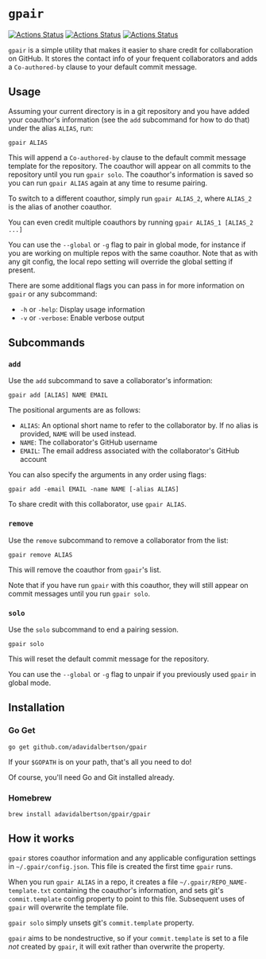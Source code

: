 # `gpair`
[![Actions Status](https://github.com/adavidalbertson/gpair/workflows/go%20build/badge.svg)](https://github.com/adavidalbertson/gpair/actions)
[![Actions Status](https://github.com/adavidalbertson/gpair/workflows/go%20test/badge.svg)](https://github.com/adavidalbertson/gpair/actions)
[![Actions Status](https://github.com/adavidalbertson/gpair/workflows/golangci-lint/badge.svg)](https://github.com/adavidalbertson/gpair/actions)

`gpair` is a simple utility that makes it easier to share credit for collaboration on GitHub.
It stores the contact info of your frequent collaborators and adds a `Co-authored-by` clause to your default commit message.

## Usage
Assuming your current directory is in a git repository and you have added your coauthor's information (see the `add` subcommand for how to do that) under the alias `ALIAS`, run:

```
gpair ALIAS
```

This will append a `Co-authored-by` clause to the default commit message template for the repository.
The coauthor will appear on all commits to the repository until you run `gpair solo`.
The coauthor's information is saved so you can run `gpair ALIAS` again at any time to resume pairing.

To switch to a different coauthor, simply run `gpair ALIAS_2`, where `ALIAS_2` is the alias of another coauthor.

You can even credit multiple coauthors by running `gpair ALIAS_1 [ALIAS_2 ...]`

You can use the `--global` or `-g` flag to pair in global mode, for instance if you are working on multiple repos with the same coauthor.
Note that as with any git config, the local repo setting will override the global setting if present.

There are some additional flags you can pass in for more information on `gpair` or any subcommand:

* `-h` or `-help`: Display usage information
* `-v` or `-verbose`: Enable verbose output

## Subcommands
### `add`
Use the `add` subcommand to save a collaborator's information:

```
gpair add [ALIAS] NAME EMAIL
```

The positional arguments are as follows:

* `ALIAS`: An optional short name to refer to the collaborator by. If no alias is provided, `NAME` will be used instead.
* `NAME`: The collaborator's GitHub username
* `EMAIL`: The email address associated with the collaborator's GitHub account

You can also specify the arguments in any order using flags:

```
gpair add -email EMAIL -name NAME [-alias ALIAS]
```

To share credit with this collaborator, use `gpair ALIAS`.

### `remove`
Use the `remove` subcommand to remove a collaborator from the list:

```
gpair remove ALIAS
```

This will remove the coauthor from `gpair`'s list.

Note that if you have run `gpair` with this coauthor, they will still appear on commit messages until you run `gpair solo`.

### `solo`
Use the `solo` subcommand to end a pairing session.

```
gpair solo
```

This will reset the default commit message for the repository.

You can use the `--global` or `-g` flag to unpair if you previously used `gpair` in global mode.

## Installation

### Go Get
```
go get github.com/adavidalbertson/gpair
```

If your `$GOPATH` is on your path, that's all you need to do!

Of course, you'll need Go and Git installed already.

### Homebrew
```
brew install adavidalbertson/gpair/gpair
```

## How it works
`gpair` stores coauthor information and any applicable configuration settings in `~/.gpair/config.json`.
This file is created the first time `gpair` runs.

When you run `gpair ALIAS` in a repo, it creates a file `~/.gpair/REPO_NAME-template.txt` containing the coauthor's information, and sets git's `commit.template` config property to point to this file.
Subsequent uses of `gpair` will overwrite the template file.

`gpair solo` simply unsets git's `commit.template` property.

`gpair` aims to be nondestructive, so if your `commit.template` is set to a file *not* created by `gpair`, it will exit rather than overwrite the property.